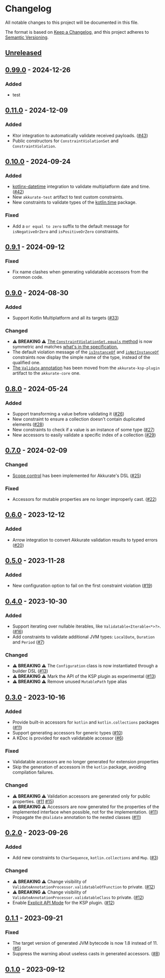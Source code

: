 # Changelog
All notable changes to this project will be documented in this file.

The format is based on [Keep a Changelog](https://keepachangelog.com/en/1.0.0/), and this project adheres
to [Semantic Versioning](https://semver.org/spec/v2.0.0.html).

## [Unreleased]

## [0.99.0] - 2024-12-26
### Added
- test

## [0.11.0] - 2024-12-09
### Added
- Ktor integration to automatically validate received payloads. ([#43](https://github.com/nesk/akkurate/issues/43))
- Public constructors for `ConstraintViolationSet` and `ConstraintViolation`.

## [0.10.0] - 2024-09-24
### Added
- [kotlinx-datetime](https://github.com/Kotlin/kotlinx-datetime) integration to validate multiplatform date and time. ([#42](https://github.com/nesk/akkurate/issues/42))
- New `akkurate-test` artifact to test custom constraints.
- New constraints to validate types of the [kotlin.time](https://kotlinlang.org/api/latest/jvm/stdlib/kotlin.time/) package.

### Fixed
- Add a `or equal to zero` suffix to the default message for `isNegativeOrZero` and `isPositiveOrZero` constraints.

## [0.9.1] - 2024-09-12
### Fixed
- Fix name clashes when generating validatable accessors from the common code.

## [0.9.0] - 2024-08-30
### Added
- Support Kotlin Multiplatform and all its targets ([#33](https://github.com/nesk/akkurate/issues/33))

### Changed
- **⚠️ BREAKING ⚠️** [The `ConstraintViolationSet.equals` method](https://akkurate.dev/api/akkurate-core/dev.nesk.akkurate.constraints/-constraint-violation-set/equals.html) is now symmetric and matches [what's in the specification.](https://kotlinlang.org/api/latest/jvm/stdlib/kotlin/-any/equals.html)
- The default violation message of the [`isInstanceOf`](https://akkurate.dev/api/akkurate-core/dev.nesk.akkurate.constraints.builders/is-instance-of.html) and [`isNotInstanceOf`](https://akkurate.dev/api/akkurate-core/dev.nesk.akkurate.constraints.builders/is-not-instance-of.html) constraints now display the simple name of the type, instead of the qualified one.
- [The `Validate` annotation](https://akkurate.dev/api/akkurate-core/dev.nesk.akkurate.annotations/-validate/index.html) has been moved from the `akkurate-ksp-plugin` artifact to the `akkurate-core` one.

## [0.8.0] - 2024-05-24
### Added
- Support transforming a value before validating it ([#26](https://github.com/nesk/akkurate/issues/26))
- New constraint to ensure a collection doesn't contain duplicated elements ([#28](https://github.com/nesk/akkurate/issues/28))
- New constraints to check if a value is an instance of some type ([#27](https://github.com/nesk/akkurate/issues/27))
- New accessors to easily validate a specific index of a collection ([#29](https://github.com/nesk/akkurate/issues/29))

## [0.7.0] - 2024-02-09
### Changed
- [Scope control](https://kotlinlang.org/docs/type-safe-builders.html#scope-control-dslmarker) has been implemented for Akkurate's DSL ([#25](https://github.com/nesk/akkurate/issues/25))

### Fixed
- Accessors for mutable properties are no longer improperly cast. ([#22](https://github.com/nesk/akkurate/issues/22))

## [0.6.0] - 2023-12-12
### Added
- Arrow integration to convert Akkurate validation results to typed errors ([#20](https://github.com/nesk/akkurate/issues/20))

## [0.5.0] - 2023-11-28
### Added
- New configuration option to fail on the first constraint violation ([#19](https://github.com/nesk/akkurate/issues/19))

## [0.4.0] - 2023-10-30
### Added
- Support iterating over nullable iterables, like `Validatable<Iterable<*>?>`. ([#16](https://github.com/nesk/akkurate/issues/16))
- Add constraints to validate additional JVM types: `LocalDate`, `Duration` and `Period` ([#7](https://github.com/nesk/akkurate/issues/7))

### Changed
- **⚠️ BREAKING ⚠️** The `Configuration` class is now instantiated through a builder DSL ([#13](https://github.com/nesk/akkurate/issues/13))
- **⚠️ BREAKING ⚠️** Mark the API of the KSP plugin as experimental ([#13](https://github.com/nesk/akkurate/issues/13))
- **⚠️ BREAKING ⚠️** Remove unused `MutablePath` type alias

## [0.3.0] - 2023-10-16
### Added
- Provide built-in accessors for `kotlin` and `kotlin.collections` packages ([#11](https://github.com/nesk/akkurate/issues/11))
- Support generating accessors for generic types ([#10](https://github.com/nesk/akkurate/issues/10))
- A KDoc is provided for each validatable accessor ([#6](https://github.com/nesk/akkurate/issues/6))

### Fixed
- Validatable accessors are no longer generated for extension properties
- Skip the generation of accessors in the `kotlin` package, avoiding compilation failures.

### Changed
- **⚠️ BREAKING ⚠️** Validation accessors are generated only for public properties. ([#11](https://github.com/nesk/akkurate/issues/11) [#15](https://github.com/nesk/akkurate/issues/15))
- **⚠️ BREAKING ⚠️** Accessors are now generated for the properties of the implemented interface when possible, not for the implementation. ([#11](https://github.com/nesk/akkurate/issues/11))
- Propagate the `@Validate` annotation to the nested classes ([#11](https://github.com/nesk/akkurate/issues/11))

## [0.2.0] - 2023-09-26
### Added
- Add new constraints to `CharSequence`, `kotlin.collections` and `Map`. ([#3](https://github.com/nesk/akkurate/issues/3))

### Changed
- **⚠️ BREAKING ⚠️** Change visibility of `ValidateAnnotationProcessor.validatableOfFunction` to private. ([#12](https://github.com/nesk/akkurate/issues/12))
- **⚠️ BREAKING ⚠️** Change visibility of `ValidateAnnotationProcessor.validatableClass` to private. ([#12](https://github.com/nesk/akkurate/issues/12))
- Enable [Explicit API Mode](https://kotlinlang.org/docs/jvm-api-guidelines-backward-compatibility.html#explicit-api-mode) for the KSP plugin. ([#12](https://github.com/nesk/akkurate/issues/12))

## [0.1.1] - 2023-09-21
### Fixed
- The target version of generated JVM bytecode is now 1.8 instead of 11. ([#5](https://github.com/nesk/akkurate/issues/5))
- Suppress the warning about useless casts in generated accessors. ([#8](https://github.com/nesk/akkurate/issues/8))

## [0.1.0] - 2023-09-12
[Unreleased]: https://github.com/nesk/akkurate/compare/0.99.0...HEAD
[0.99.0]: https://github.com/nesk/akkurate/compare/0.11.0...0.99.0
[0.11.0]: https://github.com/nesk/akkurate/compare/0.10.0...0.11.0
[0.10.0]: https://github.com/nesk/akkurate/compare/0.9.1...0.10.0
[0.9.1]: https://github.com/nesk/akkurate/compare/0.9.0...0.9.1
[0.9.0]: https://github.com/nesk/akkurate/compare/0.8.0...0.9.0
[0.8.0]: https://github.com/nesk/akkurate/compare/0.7.0...0.8.0
[0.7.0]: https://github.com/nesk/akkurate/compare/0.6.0...0.7.0
[0.6.0]: https://github.com/nesk/akkurate/compare/0.5.0...0.6.0
[0.5.0]: https://github.com/nesk/akkurate/compare/0.4.0...0.5.0
[0.4.0]: https://github.com/nesk/akkurate/compare/0.3.0...0.4.0
[0.3.0]: https://github.com/nesk/akkurate/compare/0.2.0...0.3.0
[0.2.0]: https://github.com/nesk/akkurate/compare/0.1.1...0.2.0
[0.1.1]: https://github.com/nesk/akkurate/compare/0.1.0...0.1.1
[0.1.0]: https://github.com/nesk/akkurate/releases/tag/0.1.0

